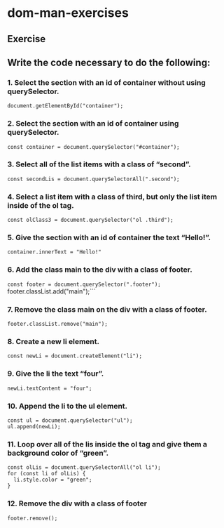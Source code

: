 # dom-man-exercises

## **Exercise**

## Write the code necessary to do the following:

### 1. Select the section with an id of container without using querySelector.
```document.getElementById("container");```
### 2. Select the section with an id of container using querySelector.
```const container = document.querySelector("#container");```
### 3. Select all of the list items with a class of “second”.
```const secondLis = document.querySelectorAll(".second");```
### 4. Select a list item with a class of third, but only the list item inside of the ol tag.
```const olClass3 = document.querySelector("ol .third");```
### 5. Give the section with an id of container the text “Hello!”.
```container.innerText = "Hello!"```
### 6. Add the class main to the div with a class of footer.
```const footer = document.querySelector(".footer");```
footer.classList.add("main");```
### 7. Remove the class main on the div with a class of footer.
```footer.classList.remove("main");```
### 8. Create a new li element.
```const newLi = document.createElement("li");```
### 9. Give the li the text “four”.
```newLi.textContent = "four";```
### 10. Append the li to the ul element.
```
const ul = document.querySelector("ul");
ul.append(newLi);
```
### 11. Loop over all of the lis inside the ol tag and give them a background color of “green”.
```
const olLis = document.querySelectorAll("ol li");
for (const li of olLis) {
  li.style.color = "green";
}
```
### 12. Remove the div with a class of footer
```footer.remove();```

